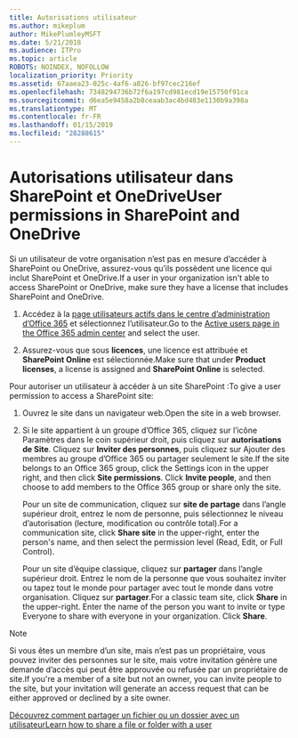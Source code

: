 ```yaml
---
title: Autorisations utilisateur
ms.author: mikeplum
author: MikePlumleyMSFT
ms.date: 5/21/2018
ms.audience: ITPro
ms.topic: article
ROBOTS: NOINDEX, NOFOLLOW
localization_priority: Priority
ms.assetid: 67aaea23-025c-4af6-a826-bf97cec216ef
ms.openlocfilehash: 7348294736b72f6a197cd981ecd19e15750f91ca
ms.sourcegitcommit: d6ea5e9458a2b8ceaab3ac4bd483e1130b9a398a
ms.translationtype: MT
ms.contentlocale: fr-FR
ms.lasthandoff: 01/15/2019
ms.locfileid: "28288615"
---
```

# <a name="user-permissions-in-sharepoint-and-onedrive"></a><span data-ttu-id="ac728-102">Autorisations utilisateur dans SharePoint et OneDrive</span><span class="sxs-lookup"><span data-stu-id="ac728-102">User permissions in SharePoint and OneDrive</span></span>

<span data-ttu-id="ac728-103">Si un utilisateur de votre organisation n’est pas en mesure d’accéder à SharePoint ou OneDrive, assurez-vous qu’ils possèdent une licence qui inclut SharePoint et OneDrive.</span><span class="sxs-lookup"><span data-stu-id="ac728-103">If a user in your organization isn't able to access SharePoint or OneDrive, make sure they have a license that includes SharePoint and OneDrive.</span></span> 
  
1. <span data-ttu-id="ac728-104">Accédez à la [page utilisateurs actifs dans le centre d’administration d’Office 365](https://portal.office.com/adminportal/home#/users) et sélectionnez l’utilisateur.</span><span class="sxs-lookup"><span data-stu-id="ac728-104">Go to the [Active users page in the Office 365 admin center](https://portal.office.com/adminportal/home#/users) and select the user.</span></span> 
    
2. <span data-ttu-id="ac728-105">Assurez-vous que sous **licences**, une licence est attribuée et **SharePoint Online** est sélectionnée.</span><span class="sxs-lookup"><span data-stu-id="ac728-105">Make sure that under **Product licenses**, a license is assigned and **SharePoint Online** is selected.</span></span> 
    
 <span data-ttu-id="ac728-106">Pour autoriser un utilisateur à accéder à un site SharePoint :</span><span class="sxs-lookup"><span data-stu-id="ac728-106">To give a user permission to access a SharePoint site:</span></span> 
  
1. <span data-ttu-id="ac728-107">Ouvrez le site dans un navigateur web.</span><span class="sxs-lookup"><span data-stu-id="ac728-107">Open the site in a web browser.</span></span>
    
2. <span data-ttu-id="ac728-p101">Si le site appartient à un groupe d’Office 365, cliquez sur l’icône Paramètres dans le coin supérieur droit, puis cliquez sur **autorisations de Site**. Cliquez sur **Inviter des personnes**, puis cliquez sur Ajouter des membres au groupe d’Office 365 ou partager seulement le site.</span><span class="sxs-lookup"><span data-stu-id="ac728-p101">If the site belongs to an Office 365 group, click the Settings icon in the upper right, and then click **Site permissions**. Click **Invite people**, and then choose to add members to the Office 365 group or share only the site.</span></span> 
    
    <span data-ttu-id="ac728-110">Pour un site de communication, cliquez sur **site de partage** dans l’angle supérieur droit, entrez le nom de personne, puis sélectionnez le niveau d’autorisation (lecture, modification ou contrôle total).</span><span class="sxs-lookup"><span data-stu-id="ac728-110">For a communication site, click **Share site** in the upper-right, enter the person's name, and then select the permission level (Read, Edit, or Full Control).</span></span> 
    
    <span data-ttu-id="ac728-p102">Pour un site d’équipe classique, cliquez sur **partager** dans l’angle supérieur droit. Entrez le nom de la personne que vous souhaitez inviter ou tapez tout le monde pour partager avec tout le monde dans votre organisation. Cliquez sur **partager**.</span><span class="sxs-lookup"><span data-stu-id="ac728-p102">For a classic team site, click **Share** in the upper-right. Enter the name of the person you want to invite or type Everyone to share with everyone in your organization. Click **Share**.</span></span>
    
> [!NOTE]
> <span data-ttu-id="ac728-114">Si vous êtes un membre d’un site, mais n’est pas un propriétaire, vous pouvez inviter des personnes sur le site, mais votre invitation génère une demande d’accès qui peut être approuvée ou refusée par un propriétaire de site.</span><span class="sxs-lookup"><span data-stu-id="ac728-114">If you're a member of a site but not an owner, you can invite people to the site, but your invitation will generate an access request that can be either approved or declined by a site owner.</span></span> 
  
[<span data-ttu-id="ac728-115">Découvrez comment partager un fichier ou un dossier avec un utilisateur</span><span class="sxs-lookup"><span data-stu-id="ac728-115">Learn how to share a file or folder with a user</span></span>](https://go.microsoft.com/fwlink/?linkid=533408)
  

